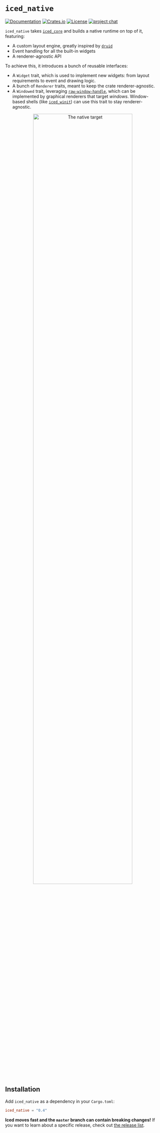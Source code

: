 # `iced_native`
[![Documentation](https://docs.rs/iced_native/badge.svg)][documentation]
[![Crates.io](https://img.shields.io/crates/v/iced_native.svg)](https://crates.io/crates/iced_native)
[![License](https://img.shields.io/crates/l/iced_native.svg)](https://github.com/hecrj/iced/blob/master/LICENSE)
[![project chat](https://img.shields.io/badge/chat-on_zulip-brightgreen.svg)](https://iced.zulipchat.com)

`iced_native` takes [`iced_core`] and builds a native runtime on top of it, featuring:
- A custom layout engine, greatly inspired by [`druid`]
- Event handling for all the built-in widgets
- A renderer-agnostic API

To achieve this, it introduces a bunch of reusable interfaces:
- A `Widget` trait, which is used to implement new widgets: from layout requirements to event and drawing logic.
- A bunch of `Renderer` traits, meant to keep the crate renderer-agnostic.
- A `Windowed` trait, leveraging [`raw-window-handle`], which can be implemented by graphical renderers that target _windows_. Window-based shells (like [`iced_winit`]) can use this trait to stay renderer-agnostic.

<p align="center">
  <img alt="The native target" src="../docs/graphs/native.png" width="80%">
</p>

[documentation]: https://docs.rs/iced_native
[`iced_core`]: ../core
[`iced_winit`]: ../winit
[`druid`]: https://github.com/xi-editor/druid
[`raw-window-handle`]: https://github.com/rust-windowing/raw-window-handle

## Installation
Add `iced_native` as a dependency in your `Cargo.toml`:

```toml
iced_native = "0.4"
```

__Iced moves fast and the `master` branch can contain breaking changes!__ If
you want to learn about a specific release, check out [the release list].

[the release list]: https://github.com/hecrj/iced/releases

